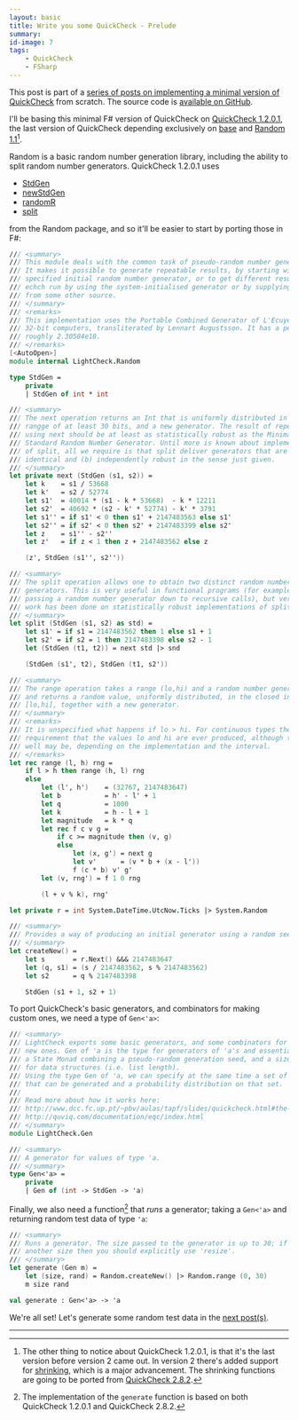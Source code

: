 ```yaml
---
layout: basic
title: Write you some QuickCheck - Prelude
summary:
id-image: 7
tags:
    - QuickCheck
    - FSharp
---
```


This post is part of a [series of posts on implementing a minimal version of QuickCheck](/2016/02/08/write-you-some-quickcheck/) from scratch. The source code is [available on GitHub](https://gist.github.com/moodmosaic/65c576732722b3b7a200).

I'll be basing this minimal F# version of QuickCheck on [QuickCheck 1.2.0.1](https://hackage.haskell.org/package/QuickCheck-1.2.0.1), the last version of QuickCheck depending exclusively on [base](https://hackage.haskell.org/package/base) and [Random 1.1](https://hackage.haskell.org/package/random-1.1)[^1].

Random is a basic random number generation library, including the ability to split random number generators. QuickCheck 1.2.0.1 uses

 * [StdGen](https://hackage.haskell.org/package/random-1.1/docs/src/System-Random.html#StdGen)
 * [newStdGen](https://hackage.haskell.org/package/random-1.1/docs/src/System-Random.html#newStdGen)
 * [randomR](https://hackage.haskell.org/package/random-1.1/docs/src/System-Random.html#randomIvalInteger)
 * [split](https://hackage.haskell.org/package/random-1.1/docs/src/System-Random.html#stdSplit)

from the Random package, and so it'll be easier to start by porting those in F#:

```fsharp
/// <summary>
/// This module deals with the common task of pseudo-random number generation.
/// It makes it possible to generate repeatable results, by starting with a
/// specified initial random number generator, or to get different results on
/// echch run by using the system-initialised generator or by supplying a seed
/// from some other source.
/// </summary>
/// <remarks>
/// This implementation uses the Portable Combined Generator of L'Ecuyer for
/// 32-bit computers, transliterated by Lennart Augustsson. It has a period of
/// roughly 2.30584e18.
/// </remarks>
[<AutoOpen>]
module internal LightCheck.Random

type StdGen =
    private
    | StdGen of int * int

/// <summary>
/// The next operation returns an Int that is uniformly distributed in the
/// rangge of at least 30 bits, and a new generator. The result of repeatedly
/// using next should be at least as statistically robust as the Minimal
/// Standard Random Number Generator. Until more is known about implementations
/// of split, all we require is that split deliver generators that are (a) not
/// identical and (b) independently robust in the sense just given.
/// </summary>
let private next (StdGen (s1, s2)) =
    let k    = s1 / 53668
    let k'   = s2 / 52774
    let s1'  = 40014 * (s1 - k * 53668)  - k * 12211
    let s2'  = 40692 * (s2 - k' * 52774) - k' * 3791
    let s1'' = if s1' < 0 then s1' + 2147483563 else s1'
    let s2'' = if s2' < 0 then s2' + 2147483399 else s2'
    let z    = s1'' - s2''
    let z'   = if z < 1 then z + 2147483562 else z

    (z', StdGen (s1'', s2''))

/// <summary>
/// The split operation allows one to obtain two distinct random number
/// generators. This is very useful in functional programs (for example, when
/// passing a random number generator down to recursive calls), but very little
/// work has been done on statistically robust implementations of split.
/// </summary>
let split (StdGen (s1, s2) as std) =
    let s1' = if s1 = 2147483562 then 1 else s1 + 1
    let s2' = if s2 = 1 then 2147483398 else s2 - 1
    let (StdGen (t1, t2)) = next std |> snd

    (StdGen (s1', t2), StdGen (t1, s2'))

/// <summary>
/// The range operation takes a range (lo,hi) and a random number generator g,
/// and returns a random value, uniformly distributed, in the closed interval
/// [lo,hi], together with a new generator.
/// </summary>
/// <remarks>
/// It is unspecified what happens if lo > hi. For continuous types there is no
/// requirement that the values lo and hi are ever produced, although they very
/// well may be, depending on the implementation and the interval.
/// </remarks>
let rec range (l, h) rng =
    if l > h then range (h, l) rng
    else
        let (l', h')    = (32767, 2147483647)
        let b           = h' - l' + 1
        let q           = 1000
        let k           = h - l + 1
        let magnitude   = k * q
        let rec f c v g =
            if c >= magnitude then (v, g)
            else
                let (x, g') = next g
                let v'      = (v * b + (x - l'))
                f (c * b) v' g'
        let (v, rng') = f 1 0 rng

        (l + v % k), rng'

let private r = int System.DateTime.UtcNow.Ticks |> System.Random

/// <summary>
/// Provides a way of producing an initial generator using a random seed.
/// </summary>
let createNew() =
    let s       = r.Next() &&& 2147483647
    let (q, s1) = (s / 2147483562, s % 2147483562)
    let s2      = q % 2147483398

    StdGen (s1 + 1, s2 + 1)
```

To port QuickCheck's basic generators, and combinators for making custom ones, we need a type of `Gen<'a>`:

```fsharp
/// <summary>
/// LightCheck exports some basic generators, and some combinators for making
/// new ones. Gen of 'a is the type for generators of 'a's and essentially is
/// a State Monad combining a pseudo-random generation seed, and a size value
/// for data structures (i.e. list length).
/// Using the type Gen of 'a, we can specify at the same time a set of values
/// that can be generated and a probability distribution on that set.
///
/// Read more about how it works here:
/// http://www.dcc.fc.up.pt/~pbv/aulas/tapf/slides/quickcheck.html#the-gen-monad
/// http://quviq.com/documentation/eqc/index.html
/// </summary>
module LightCheck.Gen

/// <summary>
/// A generator for values of type 'a.
/// </summary>
type Gen<'a> =
    private
    | Gen of (int -> StdGen -> 'a)
```

Finally, we also need a function[^2] that *runs* a generator; taking a `Gen<'a>` and returning random test data of type `'a`:

```fsharp
/// <summary>
/// Runs a generator. The size passed to the generator is up to 30; if you want
/// another size then you should explicitly use 'resize'.
/// </summary>
let generate (Gen m) =
    let (size, rand) = Random.createNew() |> Random.range (0, 30)
    m size rand

val generate : Gen<'a> -> 'a
```

We're all set! Let's generate some random test data in the [next post(s)](/2016/02/08/write-you-some-quickcheck/).

---

[^1]: The other thing to notice about QuickCheck 1.2.0.1, is that it's the last version before version 2 came out. In version 2 there's added support for [shrinking](http://www.dcc.fc.up.pt/~pbv/aulas/tapf/slides/quickcheck.html#shrinking), which is a major advancement. The shrinking functions are going to be ported from [QuickCheck 2.8.2](https://hackage.haskell.org/package/QuickCheck-2.8.2).

[^2]: The implementation of the `generate` function is based on both QuickCheck 1.2.0.1 and QuickCheck 2.8.2.
